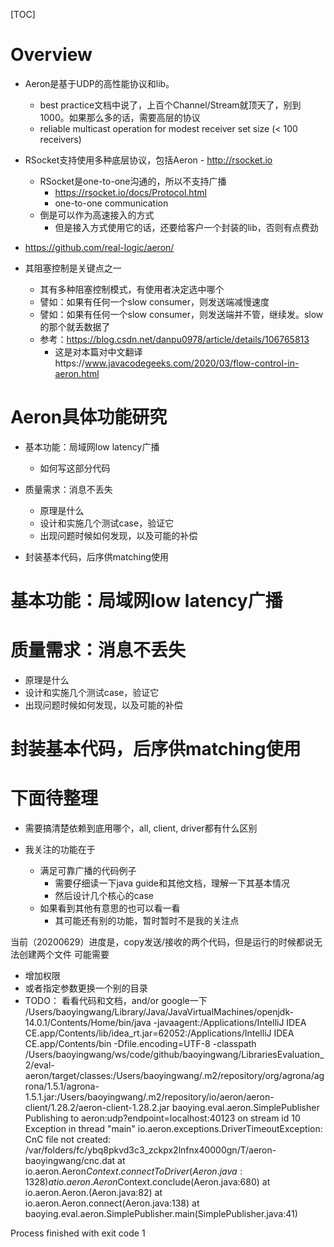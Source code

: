 [TOC]
# Overview
- Aeron是基于UDP的高性能协议和lib。
  - best practice文档中说了，上百个Channel/Stream就顶天了，别到1000。如果那么多的话，需要高层的协议
  - reliable multicast operation for modest receiver set size (< 100 receivers)
- RSocket支持使用多种底层协议，包括Aeron - http://rsocket.io
  - RSocket是one-to-one沟通的，所以不支持广播
    - https://rsocket.io/docs/Protocol.html
    - one-to-one communication
  - 倒是可以作为高速接入的方式
    - 但是接入方式使用它的话，还要给客户一个封装的lib，否则有点费劲

- https://github.com/real-logic/aeron/
- 其阻塞控制是关键点之一
  - 其有多种阻塞控制模式，有使用者决定选中哪个
  - 譬如：如果有任何一个slow consumer，则发送端减慢速度
  - 譬如：如果有任何一个slow consumer，则发送端并不管，继续发。slow的那个就丢数据了
  - 参考：https://blog.csdn.net/danpu0978/article/details/106765813
    - 这是对本篇对中文翻译https://www.javacodegeeks.com/2020/03/flow-control-in-aeron.html
    
# Aeron具体功能研究
- 基本功能：局域网low latency广播
  - 如何写这部分代码

- 质量需求：消息不丢失
  - 原理是什么
  - 设计和实施几个测试case，验证它
  - 出现问题时候如何发现，以及可能的补偿
  
- 封装基本代码，后序供matching使用  


# 基本功能：局域网low latency广播

# 质量需求：消息不丢失
- 原理是什么
- 设计和实施几个测试case，验证它
- 出现问题时候如何发现，以及可能的补偿
  
# 封装基本代码，后序供matching使用    


# 下面待整理
- 需要搞清楚依赖到底用哪个，all, client, driver都有什么区别

- 我关注的功能在于
  - 满足可靠广播的代码例子
    - 需要仔细读一下java guide和其他文档，理解一下其基本情况
    - 然后设计几个核心的case
  - 如果看到其他有意思的也可以看一看
    - 其可能还有别的功能，暂时暂时不是我的关注点
  

当前（20200629）进度是，copy发送/接收的两个代码，但是运行的时候都说无法创建两个文件
可能需要
- 增加权限
- 或者指定参数更换一个别的目录
- TODO： 看看代码和文档，and/or google一下
/Users/baoyingwang/Library/Java/JavaVirtualMachines/openjdk-14.0.1/Contents/Home/bin/java -javaagent:/Applications/IntelliJ IDEA CE.app/Contents/lib/idea_rt.jar=62052:/Applications/IntelliJ IDEA CE.app/Contents/bin -Dfile.encoding=UTF-8 -classpath /Users/baoyingwang/ws/code/github/baoyingwang/LibrariesEvaluation_2/eval-aeron/target/classes:/Users/baoyingwang/.m2/repository/org/agrona/agrona/1.5.1/agrona-1.5.1.jar:/Users/baoyingwang/.m2/repository/io/aeron/aeron-client/1.28.2/aeron-client-1.28.2.jar baoying.eval.aeron.SimplePublisher
Publishing to aeron:udp?endpoint=localhost:40123 on stream id 10
Exception in thread "main" io.aeron.exceptions.DriverTimeoutException: CnC file not created: /var/folders/fc/ybq8pkvd3c3_zckpx2lnfnx40000gn/T/aeron-baoyingwang/cnc.dat
	at io.aeron.Aeron$Context.connectToDriver(Aeron.java:1328)
	at io.aeron.Aeron$Context.conclude(Aeron.java:680)
	at io.aeron.Aeron.<init>(Aeron.java:82)
	at io.aeron.Aeron.connect(Aeron.java:138)
	at baoying.eval.aeron.SimplePublisher.main(SimplePublisher.java:41)

Process finished with exit code 1
